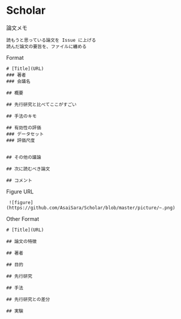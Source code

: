 # Scholar

論文メモ

    読もうと思っている論文を Issue に上げる
    読んだ論文の要旨を、ファイルに纏める

Format

    # [Title](URL)
    ### 著者
    ### 会議名

    ## 概要

    ## 先行研究と比べてここがすごい

    ## 手法のキモ

    ## 有効性の評価
    ### データセット
    ### 評価尺度
    
 
    ## その他の議論

    ## 次に読むべき論文

    ## コメント
  

Figure URL

     ![figure](https://github.com/AsaiSara/Scholar/blob/master/picture/~.png)


Other Format

    # [Title](URL)

    ## 論文の特徴

    ## 著者

    ## 目的

    ## 先行研究
 
    ## 手法

    ## 先行研究との差分

    ## 実験
